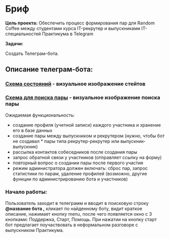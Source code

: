 # Бриф

**Цель проекта:** Обеспечить процесс формирования пар для Random Coffee между студентами курса IT-рекрутер и выпускниками IT-специальностей Практикума в Telegram

**Задачи:**

Создать Телеграм-бота.


## Описание телеграм-бота:

### [Схема состояний](https://github.com/Studio-Yandex-Practicum/RandomCoffeeBotTelegram/blob/develop/docs/Diagramm%20of%20bot%20logic.jpg) - визуальное изображение стейтов

### [Схема для поиска пары](https://github.com/Studio-Yandex-Practicum/RandomCoffeeBotTelegram/blob/develop/docs/flowchart_search_pair.jpg) - визуальное изображение поиска пары

Ожидаемая функциональность:

* создание профиля (учетной записи) каждого участника и хранение его в базе данных
* создание пары между выпускником и рекрутером (нужно, чтобы бот не создавал * пары типа рекрутер-рекрутер или выпускник-выпускник)
* рассылка контактов собеседников после создания пары
* запрос обратной связи у участников (отправляет ссылку на форму)
* повторный вопрос о создании пары после первого участия
* режим администратора должен включать: сброс пар, запрос статистики по парам, удаление профилей (возможно, другие функции по администрированию бота и участников)


### Начало работы:
Пользователь заходит в телеграмм и вводит в поисковую строку **@название бота ,** кликает по найденному боту, видит краткое описание, нажимает кнопку menu, после чего появляется окно с 3 кнопками: Поддержка, Старт, Помощь. При нажатии на кнопку старт бот предлагает поучаствовать в неформальном разговоре с выпускником Практикума.
